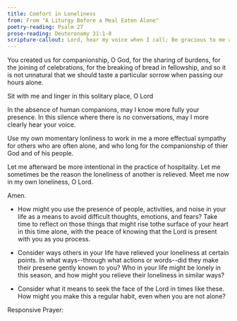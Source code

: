 ```yaml
---
title: Comfort in Loneliness
from: From "A Liturgy Before a Meal Eaten Alone"
poetry-reading: Psalm 27
prose-reading: Deuteronomy 31:1-8
scripture-callout: Lord, hear my voice when I call; Be gracious to me and answer me. My heart says this about you, "Seek his face." Lord, I will seek your face. Do not hide your face from me; Do not turn your servant away in anger. You have been my helper; Do not leave me or abandon me, God of my salvation. - Psalm 27:7-9
---
```


You created us for companionship, 
O God, for the sharing of burdens,
for the joining of celebrations,
for the breaking of bread in fellowship,
and so it is not unnatural
that we should taste a particular sorrow
when passing our hours alone.

Sit with me and linger
in this solitary place, O Lord

In the absence of human companions,
may I know more fully your presence. 
In this silence where there is no conversations,
may I more clearly hear your voice.

Use my own momentary lonliness
to work in me a more effectual sympathy
for others who are often alone,
and who long for the companionship
of thier God and of his people.

Let me afterward be more intentional
in the practice of hospitality.
Let me sometimes be the reason 
the loneliness of another is relieved.
Meet me now in my own loneliness, O Lord.

Amen.


- How might you use the presence of people, activities, and noise in your life as a means to avoid difficult thoughts, emotions, and fears? Take time to reflect on those things that might rise tothe surface of your heart in this time alone, with the peace of knowing that the Lord is present with you as you process.


- Consider ways others in your life have relieved your loneliness at certain points. In what ways--through what actions or words--did they make their presene gently known to you? Who in your life might be lonely in this season, and how might you relieve their loneliness in similar ways? 


- Consider what it means to seek the face of the Lord in times like these. How might you make this a regular habit, even when you are not alone? 


Responsive Prayer: 